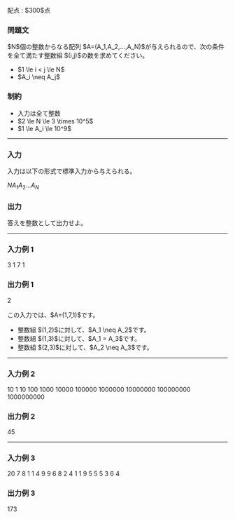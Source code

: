 
<div>

<span>

<span>

<p>
配点 : $300$点
</p>

<div>

<section>

### **問題文**

<p>
$N$個の整数からなる配列 $A=(A_1,A_2,...,A_N)$が与えられるので、次の条件を全て満たす整数組 $(i,j)$の数を求めてください。
</p>

<ul>

<li>
$1 \le i < j \le N$
</li>

<li>
$A_i \neq A_j$
</li>

</ul>

</section>

</div>

<div>

<section>

### **制約**

<ul>

<li>
入力は全て整数
</li>

<li>
$2 \le N \le 3 \times 10^5$
</li>

<li>
$1 \le A_i \le 10^9$
</li>

</ul>

</section>

</div>

---

<div>

<div>

<section>

### **入力**

<p>
入力は以下の形式で標準入力から与えられる。
</p>

<div>

$N$$A_1$$A_2$$\dots$$A_N$
</div>

</section>

</div>

<div>

<section>

### **出力**

<p>
答えを整数として出力せよ。
</p>

</section>

</div>

</div>

---

<div>

<section>

### **入力例 1**

<div>

3
1 7 1

</div>

</section>

</div>

<div>

<section>

### **出力例 1**

<div>

2

</div>

<p>
この入力では、$A=(1,7,1)$です。
</p>

<ul>

<li>
整数組 $(1,2)$に対して、$A_1 \neq A_2$です。
</li>

<li>
整数組 $(1,3)$に対して、$A_1 = A_3$です。
</li>

<li>
整数組 $(2,3)$に対して、$A_2 \neq A_3$です。
</li>

</ul>

</section>

</div>

---

<div>

<section>

### **入力例 2**

<div>

10
1 10 100 1000 10000 100000 1000000 10000000 100000000 1000000000

</div>

</section>

</div>

<div>

<section>

### **出力例 2**

<div>

45

</div>

</section>

</div>

---

<div>

<section>

### **入力例 3**

<div>

20
7 8 1 1 4 9 9 6 8 2 4 1 1 9 5 5 5 3 6 4

</div>

</section>

</div>

<div>

<section>

### **出力例 3**

<div>

173

</div>

</section>

</div>

</span>

</span>

</div>
